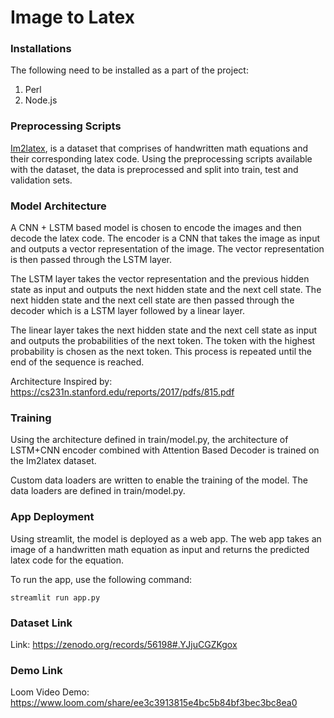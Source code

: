 # Image to Latex

### Installations

The following need to be installed as a part of the project:
1. Perl
2. Node.js 

### Preprocessing Scripts
[Im2latex](https://sujayr91.github.io/Im2Latex/), is a dataset that comprises of handwritten math equations and their corresponding latex code. Using the preprocessing scripts available with the dataset, the data is preprocessed and split into train, test and validation sets.

### Model Architecture
A CNN + LSTM based model is chosen to encode the images and then decode the latex code. The encoder is a CNN that takes the image as input and outputs a vector representation of the image. The vector representation is then passed through the LSTM layer. 

The LSTM layer takes the vector representation and the previous hidden state as input and outputs the next hidden state and the next cell state. The next hidden state and the next cell state are then passed through the decoder which is a LSTM layer followed by a linear layer. 

The linear layer takes the next hidden state and the next cell state as input and outputs the probabilities of the next token. The token with the highest probability is chosen as the next token. This process is repeated until the end of the sequence is reached.

Architecture Inspired by: https://cs231n.stanford.edu/reports/2017/pdfs/815.pdf

### Training

Using the architecture defined in train/model.py, the architecture of LSTM+CNN encoder combined with Attention Based Decoder is trained on the Im2latex dataset.

Custom data loaders are written to enable the training of the model. The data loaders are defined in train/model.py.

### App Deployment

Using streamlit, the model is deployed as a web app. The web app takes an image of a handwritten math equation as input and returns the predicted latex code for the equation.

To run the app, use the following command:
```
streamlit run app.py
```
### Dataset Link

Link: https://zenodo.org/records/56198#.YJjuCGZKgox
### Demo Link

Loom Video Demo: https://www.loom.com/share/ee3c3913815e4bc5b84bf3bec3bc8ea0
